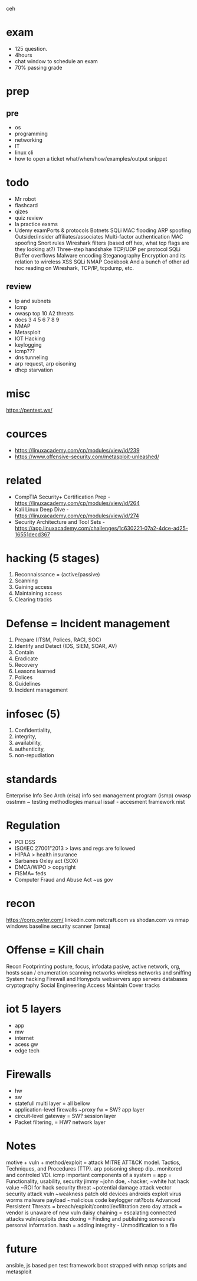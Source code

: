 ceh 

# exam
- 125 question. 
- 4hours
- chat window to schedule an exam
- 70% passing grade

# prep

## pre
- os
- programming
- networking
- IT
- linux cli
- how to open a ticket what/when/how/examples/output snippet

# todo
- Mr robot
- flashcard
- qizes
- quiz review
- la practice exams
- Udemy examPorts & protocols
Botnets
SQLi
MAC flooding
ARP spoofing
Outsider/insider affiliates/associates
Multi-factor authentication
MAC spoofing
Snort rules
Wireshark filters (based off hex, what tcp flags are they looking at?)
Three-step handshake
TCP/UDP per protocol
SQLi
Buffer overflows
Malware encoding
Steganography
Encryption and its relation to wireless
XSS
SQLi
NMAP Cookbook
And a bunch of other ad hoc reading on Wireshark, TCP/IP, tcpdump, etc.

## review
- Ip and subnets
- Icmp
- owasp top 10 A2 threats
- docs  3 4 5 6 7 8 9
- NMAP
- Metasploit
- IOT Hacking
- keylogging
- icmp???
- dns tunneling
- arp request, arp oisoning
- dhcp starvation

# misc
https://pentest.ws/

# cources
- https://linuxacademy.com/cp/modules/view/id/239
- https://www.offensive-security.com/metasploit-unleashed/

# related
- CompTIA Security+ Certification Prep - https://linuxacademy.com/cp/modules/view/id/264
- Kali Linux Deep Dive - https://linuxacademy.com/cp/modules/view/id/274
- Security Architecture and Tool Sets - https://app.linuxacademy.com/challenges/1c630221-07a2-4dce-ad25-16551decd367

# hacking (5 stages)
1. Reconnaissance = (active/passive)
2. Scanning
3. Gaining access
4. Maintaining access
5. Clearing tracks

# Defense = Incident management
1. Prepare (ITSM, Polices, RACI, SOC)
2. Identify and Detect (IDS, SIEM, SOAR, AV)
3. Contain
4. Eradicate 
5. Recovery
6. Leasons learned
7. Polices
8. Guidelines 
9. Incident management 

# infosec (5)
1. Confidentiality, 
2. integrity, 
3. availability, 
4. authenticity, 
5. non-repudiation

# standards
Enterprise Info Sec Arch (eisa)
info sec management program (ismp)
owasp
osstmm ~ testing methodlogies manual
issaf - accesment framework 
nist

# Regulation
- PCI DSS
- ISO/IEC 27001"2013 > laws and regs are followed
- HIPAA > health insurance 
- Sarbanes Oxley act (SOX)
- DMCA/WIPO > copyright
- FISMA= feds
- Computer Fraud and Abuse Act ~us gov


# recon
https://corp.owler.com/
linkedin.com
netcraft.com vs shodan.com vs nmap
windows baseline security scanner (bmsa)

# Offense  = Kill chain
Recon 
Footprinting
posture, focus, infodata
pasive, active
network, org, hosts
scan / enumeration
scanning networks
wireless networks and sniffing
System hacking
Firewall and Honypots
webservers
app servers
databases
cryptography
Social Engineering
Access
Maintain
Cover tracks

# iot 5 layers
- app
- mw
- internet
- acess gw
- edge tech

# Firewalls
- hw
- sw
- statefull multi layer = all bellow
- application-level firewalls ~proxy fw = SW? app layer
- circuit-level gateway = SW? session layer
- Packet filtering, = HW? network layer

# Notes
motive + vuln + method/exploit = attack
MITRE ATT&CK model.
Tactics, Techniques, and Procedures (TTP).
arp poisoning
sheep dip.. monitored and controled VDI.
icmp
important components of a system = app = Functionality, usability, security
jimmy ~john doe, ~hacker, ~white hat
hack value ~ROI for hack
security threat ~potential damage
attack vector
security attack
vuln ~weakness
patch
old devices
androids 
exploit
virus
worms
malware
payload ~malicious code
keylogger
rat?bots
Advanced Persistent Threats = breach/exploit/control/exfiltration
zero day attack = vendor is unaware of new vuln
daisy chaining = escalating connected attacks vuln/exploits 
dmz
doxing = Finding and publishing someone’s personal information.
hash = adding integrity - Unmodification to a file

# future
ansible, js based pen test framework
boot strapped with nmap scripts and metasploit